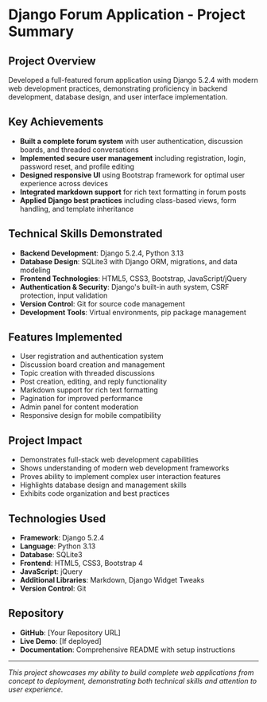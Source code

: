 # Django Forum Application - Project Summary

## Project Overview
Developed a full-featured forum application using Django 5.2.4 with modern web development practices, demonstrating proficiency in backend development, database design, and user interface implementation.

## Key Achievements
- **Built a complete forum system** with user authentication, discussion boards, and threaded conversations
- **Implemented secure user management** including registration, login, password reset, and profile editing
- **Designed responsive UI** using Bootstrap framework for optimal user experience across devices
- **Integrated markdown support** for rich text formatting in forum posts
- **Applied Django best practices** including class-based views, form handling, and template inheritance

## Technical Skills Demonstrated
- **Backend Development**: Django 5.2.4, Python 3.13
- **Database Design**: SQLite3 with Django ORM, migrations, and data modeling
- **Frontend Technologies**: HTML5, CSS3, Bootstrap, JavaScript/jQuery
- **Authentication & Security**: Django's built-in auth system, CSRF protection, input validation
- **Version Control**: Git for source code management
- **Development Tools**: Virtual environments, pip package management

## Features Implemented
- User registration and authentication system
- Discussion board creation and management
- Topic creation with threaded discussions
- Post creation, editing, and reply functionality
- Markdown support for rich text formatting
- Pagination for improved performance
- Admin panel for content moderation
- Responsive design for mobile compatibility

## Project Impact
- Demonstrates full-stack web development capabilities
- Shows understanding of modern web development frameworks
- Proves ability to implement complex user interaction features
- Highlights database design and management skills
- Exhibits code organization and best practices

## Technologies Used
- **Framework**: Django 5.2.4
- **Language**: Python 3.13
- **Database**: SQLite3
- **Frontend**: HTML5, CSS3, Bootstrap 4
- **JavaScript**: jQuery
- **Additional Libraries**: Markdown, Django Widget Tweaks
- **Version Control**: Git

## Repository
- **GitHub**: [Your Repository URL]
- **Live Demo**: [If deployed]
- **Documentation**: Comprehensive README with setup instructions

---

*This project showcases my ability to build complete web applications from concept to deployment, demonstrating both technical skills and attention to user experience.* 
